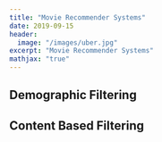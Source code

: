 ```yaml
---
title: "Movie Recommender Systems"
date: 2019-09-15
header:
  image: "/images/uber.jpg"
excerpt: "Movie Recommender Systems"
mathjax: "true"
---
```


## Demographic Filtering
<script src="https://gist.github.com/domvdp/f0432ec03289d1ed4c3e7d08308762f3.js"></script>

## Content Based Filtering
<script src="https://gist.github.com/domvdp/3b8c0a139e70f3f312e50ee5ac118ba8.js"></script>
